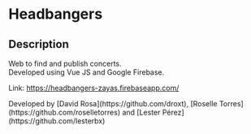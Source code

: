 # Headbangers

## Description
Web to find and publish concerts. <br>
Developed using Vue JS and Google Firebase.

Link: https://headbangers-zayas.firebaseapp.com/
<br>
<p>Developed by [David Rosa](https://github.com/droxt), [Roselle Torres](https://github.com/roselletorres) and [Lester Pérez](https://github.com/lesterbx)</p>

